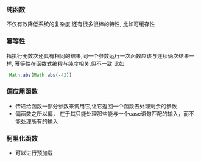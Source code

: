 ### 纯函数 
不仅有效降低系统的复杂度,还有很多很棒的特性, 比如可缓存性

### 幂等性
指执行无数次还具有相同的结果,同一个参数运行一次函数应该与连续俩次结果一样, 幂等性在函数式编程与纯度相关,但不一致
比如:
```javascript
 Math.abs(Math.abs(-42))
```

### 偏应用函数
- 传递给函数一部分参数来调用它,让它返回一个函数去处理剩余的参数
- 偏函数之所以偏， 在于其只能处理那些能与一个case语句匹配的输入，而不能处理所有的输入


### 柯里化函数
- 可以进行预加载